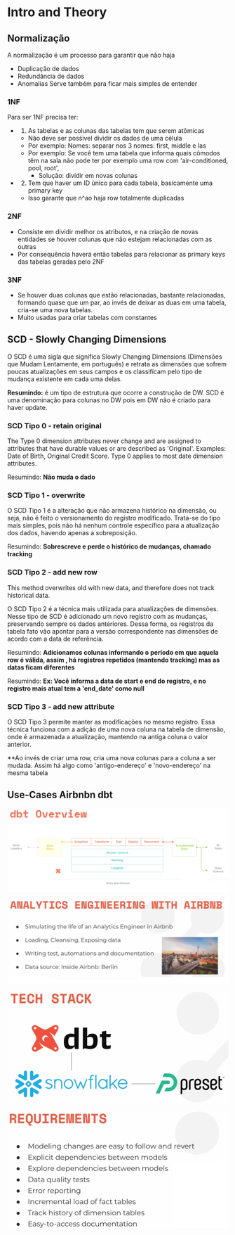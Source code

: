 # Intro and Theory

## Normalização

A normalização é um processo para garantir que não haja

+ Duplicação de dados
+ Redundância de dados
+ Anomalias
Serve também para ficar mais simples de entender

### 1NF

Para ser 1NF precisa ter:

+ 1. As tabelas e as colunas das tabelas tem que serem atômicas
  + Não deve ser posśivel dividir os dados de uma célula
  + Por exemplo: Nomes: separar nos 3 nomes: first, middle e las
  + Por exemplo: Se você tem uma tabela que informa quais cômodos têm na sala não pode ter por exemplo uma row com 'air-conditioned, pool, root',
    + Solução: dividir em novas colunas
+ 2. Tem que haver um ID único para cada tabela, basicamente uma primary key
  + Isso garante que n^ao haja row totalmente  duplicadas

### 2NF

+ Consiste em dividir melhor os atributos, e na criação de novas entidades se houver colunas que não estejam relacionadas com as outras
+ Por consequência haverá então tabelas para relacionar as primary keys das tabelas geradas pelo 2NF

### 3NF

+ Se houver duas colunas que estão relacionadas, bastante relacionadas, formando quase que um par, ao invés de deixar as duas em uma tabela, cria-se uma nova tabelas.
+ Muito usadas para criar tabelas com constantes

## SCD - Slowly Changing Dimensions

O SCD é uma sigla que significa Slowly Changing Dimensions (Dimensões que Mudam Lentamente, em português) e retrata as dimensões que sofrem poucas atualizações em seus campos e os classificam pelo tipo de mudança existente em cada uma delas.

**Resumindo:** é um tipo de estrutura que ocorre a construção de DW. SCD é uma denominação para colunas no DW pois em DW nâo é criado para haver update.

### SCD Tipo 0 - retain original

The Type 0 dimension attributes never change and are assigned to attributes that have durable values or are described as 'Original'. Examples: Date of Birth, Original Credit Score. Type 0 applies to most date dimension attributes.

Resumindo: **Não muda o dado**

### SCD Tipo 1 - overwrite

O SCD Tipo 1 é a alteração que não armazena histórico na dimensão, ou seja, não é feito o versionamento do registro modificado. Trata-se do tipo mais simples, pois não há nenhum controle específico para a atualização dos dados, havendo apenas a sobreposição.

Resumindo: **Sobrescreve e perde o histórico de mudanças, chamado tracking**

### SCD Tipo 2 - add new row

This method overwrites old with new data, and therefore does not track historical data.

O SCD Tipo 2 é a técnica mais utilizada para atualizações de dimensões. Nesse tipo de SCD é adicionado um novo registro com as mudanças, preservando sempre os dados anteriores. Dessa forma, os registros da tabela fato vão apontar para a versão correspondente nas dimensões de acordo com a data de referência.

Resumindo:  **Adicionamos colunas informando o período em que aquela row é válida, assim , há registros repetidos (mantendo tracking) mas as datas ficam diferentes**

Resumindo:  **Ex: Você informa a data de start e end do registro, e no registro mais atual tem a 'end_date' como null**

### SCD Tipo 3 - add new attribute

O SCD Tipo 3 permite manter as modificações no mesmo registro. Essa técnica funciona com a adição de uma nova coluna na tabela de dimensão, onde é armazenada a atualização, mantendo na antiga coluna o valor anterior.

**Ao invés de criar uma row, cria uma nova colunas para a coluna a ser mudada. Assim há algo como 'antigo-endereço' e 'novo-endereço' na mesma tabela

## Use-Cases Airbnbn dbt

![img-01](imgs/img-01.jpeg)

![img-02](imgs/img-02.jpeg)

![img-03](imgs/img-03.jpeg)

![img-04](imgs/img-04.jpeg)
